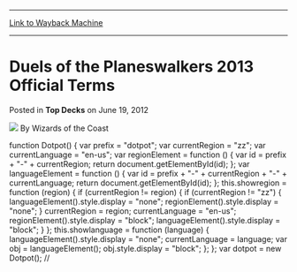 
---
[Link to Wayback Machine](https://web.archive.org/web/20220704224900/https://magic.wizards.com/en/articles/archive/top-decks/duels-planeswalkers-2013-official-terms-2012-06-19)

[_metadata_:author]:- "Wizards of the Coast"
[_metadata_:description]:- "function Dotpot() { var prefix = `dotpot`; var currentRegion = `zz`; var currentLanguage = `en-us`; var regionElement = function () { var id = prefix + `-` + currentRegion; return document.getElementById(id); }; var languageElement = function () { var id = prefix + `-` + currentRegion + `-` + currentLanguage; return document.getElementById(id); }; this.showregion = function"
[_metadata_:generator]:- "Drupal 7 (http://drupal.org)"
[_metadata_:node]:- "603876"
[_metadata_:publish_date]:- "2012-06-19"
[_metadata_:source]:- "div-main-content"
[_metadata_:title]:- "Duels of the Planeswalkers 2013 Official Terms"
[_metadata_:wayback_capture_timestamp]:- "2022-07-04 22:49:00"
[_metadata_:wayback_raw_url]:- "https://web.archive.org/web/20220704224900id_/https://magic.wizards.com/en/articles/archive/top-decks/duels-planeswalkers-2013-official-terms-2012-06-19"
[_metadata_:wayback_url]:- "https://magic.wizards.com/en/articles/archive/top-decks/duels-planeswalkers-2013-official-terms-2012-06-19"
---


Duels of the Planeswalkers 2013 Official Terms
==============================================



 Posted in **Top Decks**
 on June 19, 2012 






![](https://media.magic.wizards.com/styles/auth_small/public/images/person/wizards_author.jpg)
By Wizards of the Coast











function Dotpot() { var prefix = "dotpot"; var currentRegion = "zz"; var currentLanguage = "en-us"; var regionElement = function () { var id = prefix + "-" + currentRegion; return document.getElementById(id); }; var languageElement = function () { var id = prefix + "-" + currentRegion + "-" + currentLanguage; return document.getElementById(id); }; this.showregion = function (region) { if (currentRegion != region) { if (currentRegion != "zz") { languageElement().style.display = "none"; regionElement().style.display = "none"; } currentRegion = region; currentLanguage = "en-us"; regionElement().style.display = "block"; languageElement().style.display = "block"; } }; this.showlanguage = function (language) { languageElement().style.display = "none"; currentLanguage = language; var obj = languageElement(); obj.style.display = "block"; }; }; var dotpot = new Dotpot(); //







